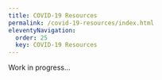 ```yaml
---
title: COVID-19 Resources
permalink: /covid-19-resources/index.html
eleventyNavigation:
  order: 25
  key: COVID-19 Resources
---
```

Work in progress...